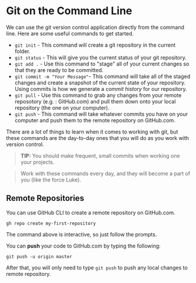 # Git on the Command Line

We can use the git version control application directly from the command line. Here are some useful commands to get started. 

- `git init` - This command will create a git repository in the current folder.
- `git status` - This will give you the current status of your git repository.
- `git add .` - Use this command to "stage" all of your current changes so that they are ready to be committed.
- `git commit -m "Your Message"`- This command will take all of the staged changes and create a snapshot of the current state of your repository. Using commits is how we generate a *commit history* for our repository.
- `git pull` - Use this command to grab any changes from your remote reposotory (e.g. : GitHub.com) and pull them down onto your local repository (the one on your computer).
- `git push` - This command will take whatever commits you have on your computer and push them to the remote repository on GitHub.com.

There are a lot of things to learn when it comes to working with git, but these commands are the day-to-day ones that you will do as you work with version control.

> **TIP:** You should make frequent, small commits when working one your projects.

> Work with these commands every day, and they will become a part of you (like the force Luke).

## Remote Repositories 

You can use GitHub CLI to create a remote repository on GitHub.com.

```shell
gh repo create my-first-repository
```

The command above is interactive, so just follow the prompts.

You can **push** your code to GitHub.com by typing the following:

```shell
git push -u origin master
```

After that, you will only need to type `git push` to push any local changes to remote repository.